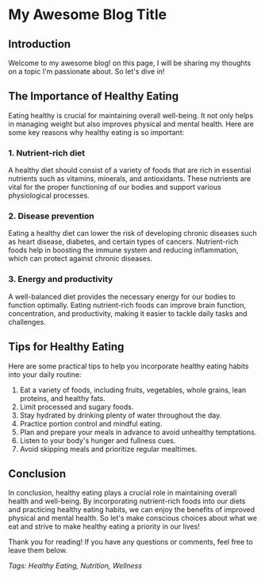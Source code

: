 # My Awesome Blog Title

## Introduction

Welcome to my awesome blog! on this page, I will be sharing my thoughts on a topic I'm passionate about. So let's dive in!

## The Importance of Healthy Eating

Eating healthy is crucial for maintaining overall well-being. It not only helps in managing weight but also improves physical and mental health. Here are some key reasons why healthy eating is so important:

### 1. Nutrient-rich diet

A healthy diet should consist of a variety of foods that are rich in essential nutrients such as vitamins, minerals, and antioxidants. These nutrients are vital for the proper functioning of our bodies and support various physiological processes.

### 2. Disease prevention

Eating a healthy diet can lower the risk of developing chronic diseases such as heart disease, diabetes, and certain types of cancers. Nutrient-rich foods help in boosting the immune system and reducing inflammation, which can protect against chronic diseases.

### 3. Energy and productivity

A well-balanced diet provides the necessary energy for our bodies to function optimally. Eating nutrient-rich foods can improve brain function, concentration, and productivity, making it easier to tackle daily tasks and challenges.

## Tips for Healthy Eating

Here are some practical tips to help you incorporate healthy eating habits into your daily routine:

1. Eat a variety of foods, including fruits, vegetables, whole grains, lean proteins, and healthy fats.
2. Limit processed and sugary foods.
3. Stay hydrated by drinking plenty of water throughout the day.
4. Practice portion control and mindful eating.
5. Plan and prepare your meals in advance to avoid unhealthy temptations.
6. Listen to your body's hunger and fullness cues.
7. Avoid skipping meals and prioritize regular mealtimes.

## Conclusion

In conclusion, healthy eating plays a crucial role in maintaining overall health and well-being. By incorporating nutrient-rich foods into our diets and practicing healthy eating habits, we can enjoy the benefits of improved physical and mental health. So let's make conscious choices about what we eat and strive to make healthy eating a priority in our lives!

Thank you for reading! If you have any questions or comments, feel free to leave them below.

*Tags: Healthy Eating, Nutrition, Wellness*
